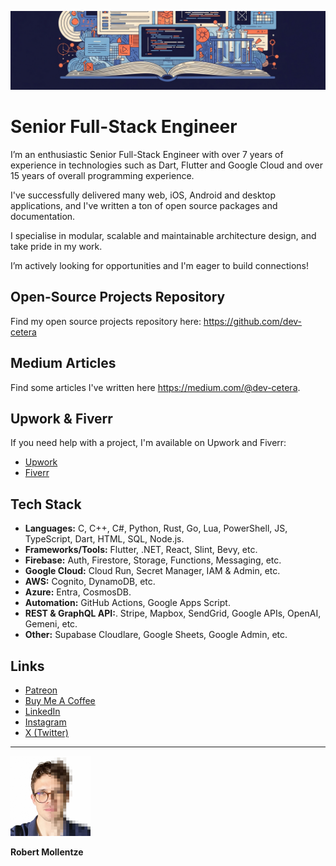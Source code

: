 ![Banner Image](assets/banner.png)

# Senior Full-Stack Engineer

I’m an enthusiastic Senior Full-Stack Engineer with over 7 years of experience in technologies such as Dart, Flutter and Google Cloud and over 15 years of overall programming experience.

I've successfully delivered many web, iOS, Android and desktop applications, and I've written a ton of open source packages and documentation.

I specialise in modular, scalable and maintainable architecture design, and take pride in my work.

I’m actively looking for opportunities and I'm eager to build connections!

## Open-Source Projects Repository

Find my open source projects repository here: https://github.com/dev-cetera

## Medium Articles

Find some articles I've written here https://medium.com/@dev-cetera.

## Upwork & Fiverr

If you need help with a project, I'm available on Upwork and Fiverr:

- [Upwork](https://www.upwork.com/freelancers/~0127f4c1842457b63e)
- [Fiverr](https://www.fiverr.com/users/dev_cetera/)

## Tech Stack

- **Languages:** C, C++, C#, Python, Rust, Go, Lua, PowerShell, JS, TypeScript, Dart, HTML, SQL, Node.js.
- **Frameworks/Tools:** Flutter, .NET, React, Slint, Bevy, etc.
- **Firebase:** Auth, Firestore, Storage, Functions, Messaging, etc.
- **Google Cloud:** Cloud Run, Secret Manager, IAM & Admin, etc.
- **AWS:** Cognito, DynamoDB, etc.
- **Azure:** Entra, CosmosDB.
- **Automation:** GitHub Actions, Google Apps Script.
- **REST & GraphQL API:**. Stripe, Mapbox, SendGrid, Google APIs, OpenAI, Gemeni, etc.
- **Other:** Supabase Cloudlare, Google Sheets, Google Admin, etc.

## Links

- [Patreon](https://www.patreon.com/c/t0mb3rr)
- [Buy Me A Coffee](https://buymeacoffee.com/dev_cetera)
- [LinkedIn](https://www.linkedin.com/in/t0mb3rr/)
- [Instagram](https://www.instagram.com/dev_cetera/)
- [X (Twitter)](https://x.com/dev_cetera)

---

<img src="assets/profile.jpg" alt="Profile Image" width="128">

**Robert Mollentze**
